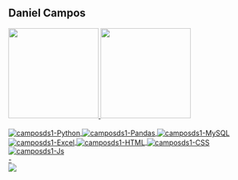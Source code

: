## Daniel Campos 
 <div>
  <a href="https://github.com/camposds1">
  <img height="180em" src="https://github-readme-stats.vercel.app/api?username=camposds1&show_icons=true&theme=dracula&include_all_commits=true&count_private=true"/>
  <img height="180em" src="https://github-readme-stats.vercel.app/api/top-langs/?username=camposds1&layout=compact&langs_count=7&theme=dracula"/>
</div>
<div style="display: inline_block"><br>
  <img align="center" alt="camposds1-Python" src="https://img.shields.io/badge/Python-3776AB?style=for-the-badge&logo=python&logoColor=white">
  <img align="center" alt="camposds1-Pandas" src="https://img.shields.io/badge/Pandas-2C2D72?style=for-the-badge&logo=pandas&logoColor=white">
  <img align="center" alt="camposds1-MySQL" src="https://img.shields.io/badge/mysql-%2300f.svg?style=for-the-badge&logo=mysql&logoColor=white">
  <img align="center" alt="camposds1-Excel" src="https://img.shields.io/badge/Microsoft_Excel-217346?style=for-the-badge&logo=microsoft-excel&logoColor=white">
  <img align="center" alt="camposds1-HTML" src="https://img.shields.io/badge/HTML5-E34F26?style=for-the-badge&logo=html5&logoColor=white">
  <img align="center" alt="camposds1-CSS" src="https://img.shields.io/badge/CSS3-1572B6?style=for-the-badge&logo=css3&logoColor=white">
  <img align="center" alt="camposds1-Js" src="https://img.shields.io/badge/JavaScript-323330?style=for-the-badge&logo=javascript&logoColor=F7DF1E">
</div>
  -
</div>
 
<div>
<a href="https://www.linkedin.com/in/camposds1" target="_blank"><img src="https://img.shields.io/badge/-LinkedIn-%230077B5?style=for-the-badge&logo=linkedin&logoColor=white" target="_blank"></a>  
</div>
